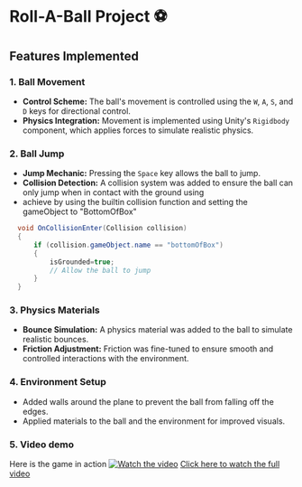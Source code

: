 # Roll-A-Ball Project ⚽
 

## Features Implemented

### 1. Ball Movement
- **Control Scheme:** The ball's movement is controlled using the `W`, `A`, `S`, and `D` keys for directional control.
- **Physics Integration:** Movement is implemented using Unity's `Rigidbody` component, which applies forces to simulate realistic physics.

### 2. Ball Jump
- **Jump Mechanic:** Pressing the `Space` key allows the ball to jump.
- **Collision Detection:** A collision system was added to ensure the ball can only jump when in contact with the ground using
- achieve by using the builtin collision function and setting the gameObject to "BottomOfBox"
```csharp
  void OnCollisionEnter(Collision collision)
  {
      if (collision.gameObject.name == "bottomOfBox")
      {
          isGrounded=true;
          // Allow the ball to jump
      }
  }

```

### 3. Physics Materials
- **Bounce Simulation:** A physics material was added to the ball to simulate realistic bounces.
- **Friction Adjustment:** Friction was fine-tuned to ensure smooth and controlled interactions with the environment.

### 4. Environment Setup
- Added walls around the plane to prevent the ball from falling off the edges.
- Applied materials to the ball and the environment for improved visuals.

### 5. Video demo
Here is the game in action 
[![Watch the video](https://img.youtube.com/vi/U1zhfmVnp5E/maxresdefault.jpg)](https://youtu.be/U1zhfmVnp5E)
[Click here to watch the full video](https://youtu.be/U1zhfmVnp5E)






